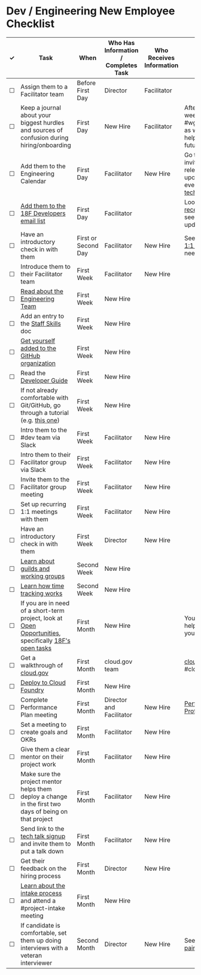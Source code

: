 # Dev / Engineering New Employee Checklist

<table>
  <thead>
    <tr>
      <th scope="col">&#10003;</th>
      <th scope="col">Task</th>
      <th scope="col">When</th>
      <th scope="col">Who Has Information / Completes Task</th>
      <th scope="col">Who Receives Information </th>
      <th scope="col">Notes</th>
    </tr>
  </thead>
  <tr>
    <td>&#9744;</td>
    <td>Assign them to a Facilitator team</td>
    <td>Before First Day</td>
    <td>Director</td>
    <td>Facilitator</td>
    <td></td>
  </tr>
  <tr>
    <!-- not dev-specific -->
    <td>&#9744;</td>
    <td>Keep a journal about your biggest hurdles and sources of confusion during hiring/onboarding</td>
    <td>First Day</td>
    <td>New Hire</td>
    <td>Facilitator</td>
    <td>After a couple weeks, put a link in #wg-onboarding as well. This will help us fix it for future hires.</td>
  </tr>
  <tr>
    <td>&#9744;</td>
    <td>Add them to the Engineering Calendar</td>
    <td>First Day</td>
    <td>Facilitator</td>
    <td>New Hire</td>
    <td>Go through and invite them to any relevant upcoming/recurring events (e.g. the <a href="https://github.com/18F/tech-talks">tech talks</a>).</td>
  </tr>
  <tr>
    <td>&#9744;</td>
    <td><a href="https://groups.google.com/a/gsa.gov/forum/#!managemembers/18fdev/add">Add them to the 18F Developers email list</a></td>
    <td>First Day</td>
    <td>Facilitator</td>
    <td></td>
    <td>Look through the <a href="https://groups.google.com/a/gsa.gov/forum/#!forum/18fdev">recent emails</a> to see if there are any updates they need.</td>
  </tr>
  <tr>
    <td>&#9744;</td>
    <td>Have an introductory check in with them</td>
    <td>First or Second Day</td>
    <td>Facilitator</td>
    <td>New Hire</td>
    <td>See the <a href="https://docs.google.com/document/d/1_NKx-zMwYqBqV48k062j4X2zdhKdYUgYlnM3wMpn5p8/edit#heading=h.oqzmgpl64nct">topics for 1:1 meetings</a> if you need inspiration.</td>
  </tr>
  <tr>
    <td>&#9744;</td>
    <td>Introduce them to their Facilitator team</td>
    <td>First Week</td>
    <td>Facilitator</td>
    <td>New Hire</td>
    <td></td>
  </tr>
  <tr>
    <td>&#9744;</td>
    <td><a href="https://docs.google.com/document/d/1jtp6ZjWKZPvu1VhrQc8r7z6U3InxbtL5_baIECtPLkQ/edit#heading=h.525qbp2k2unh">Read about the Engineering Team</a></td>
    <td>First Week</td>
    <td>New Hire</td>
    <td></td>
    <td></td>
  </tr>
  <tr>
    <td>&#9744;</td>
    <td>Add an entry to the <a href="https://docs.google.com/spreadsheets/u/1/d/1X0i53EqWTzh0l3lrs0us-2bZ_2Z6TUGn2Y3lPHmSuXo/edit#gid=0">Staff Skills</a> doc</td>
    <td>First Week</td>
    <td>New Hire</td>
    <td></td>
    <td></td>
  </tr>
  <tr>
    <td>&#9744;</td>
    <td><a href="https://github.com/18F/handbook/blob/staging/articles/5-training-and-professional-development/seminars/github-and-18f-site.md#1-setting-up-your-account">Get yourself added to the GitHub organization</a></td>
    <td>First Week</td>
    <td>New Hire</td>
    <td></td>
    <td></td>
  </tr>
  <tr>
    <td>&#9744;</td>
    <td>Read the <a href="https://pages.18f.gov/development-guide">Developer Guide</a></td>
    <td>First Week</td>
    <td>New Hire</td>
    <td></td>
    <td></td>
  </tr>
  <tr>
    <td>&#9744;</td>
    <td>If not already comfortable with Git/GitHub, go through a tutorial (e.g. <a href="https://18f.gsa.gov/2015/03/03/how-to-use-github-and-the-terminal-a-guide/">this one</a>)</td>
    <td>First Week</td>
    <td>New Hire</td>
    <td></td>
    <td></td>
  </tr>
  <tr>
    <td>&#9744;</td>
    <td>Intro them to the #dev team via Slack</td>
    <td>First Week</td>
    <td>Facilitator</td>
    <td>New Hire</td>
    <td></td>
  </tr>
  <tr>
    <td>&#9744;</td>
    <td>Intro them to their Facilitator group via Slack</td>
    <td>First Week</td>
    <td>Facilitator</td>
    <td>New Hire</td>
    <td></td>
  </tr>
  <tr>
    <td>&#9744;</td>
    <td>Invite them to the Facilitator group meeting</td>
    <td>First Week</td>
    <td>Facilitator</td>
    <td>New Hire</td>
    <td></td>
  </tr>
  <tr>
    <td>&#9744;</td>
    <td>Set up recurring 1:1 meetings with them</td>
    <td>First Week</td>
    <td>Facilitator</td>
    <td>New Hire</td>
    <td></td>
  </tr>
  <tr>
    <td>&#9744;</td>
    <td>Have an introductory check in with them</td>
    <td>First Week</td>
    <td>Director</td>
    <td>New Hire</td>
    <td></td>
  </tr>
  <tr>
    <!-- not dev-specific -->
    <td>&#9744;</td>
    <td><a href="https://github.com/18F/handbook/blob/staging/articles/5-training-and-professional-development/seminars/working-groups-and-guilds-101.md">Learn about guilds and working groups</a></td>
    <td>Second Week</td>
    <td>New Hire</td>
    <td></td>
    <td></td>
  </tr>
  <tr>
    <!-- not dev-specific -->
    <td>&#9744;</td>
    <td><a href="https://github.com/18F/handbook/blob/staging/articles/4-how-we-work/tools/tock.md">Learn how time tracking works</a></td>
    <td>Second Week</td>
    <td>New Hire</td>
    <td></td>
    <td></td>
  </tr>
  <tr>
    <td>&#9744;</td>
    <td>If you are in need of a short-term project, look at <a href="https://openopps.digitalgov.gov">Open Opportunities</a>, specifically <a href="https://openopps.digitalgov.gov/tasks?search=18F">18F's open tasks</a></td>
    <td>First Month</td>
    <td>New Hire</td>
    <td></td>
    <td>Your facilitator will help with getting you on a project.</td>
  </tr>
  <tr>
    <td>&#9744;</td>
    <td>Get a walkthrough of <a href="https://cloud.gov">cloud.gov</a></td>
    <td>First Month</td>
    <td>cloud.gov team</td>
    <td></td>
    <td><a href="https://cloud.gov">cloud.gov</a> / #cloud-gov</td>
  </tr>
  <tr>
    <td>&#9744;</td>
    <td><a href="https://docs.google.com/document/d/1N0VQf5y0ZeO-9BS0Xk1W2p-YetF7HUqzSB4D-Kj7MXw/edit">Deploy to Cloud Foundry</a></td>
    <td>First Month</td>
    <td>New Hire</td>
    <td></td>
    <td></td>
  </tr>
  <tr>
    <td>&#9744;</td>
    <td>Complete Performance Plan meeting</td>
    <td>First Month</td>
    <td>Director and Facilitator</td>
    <td>New Hire</td>
    <td><a href="https://docs.google.com/document/d/1dRsoHGPv12IRjlWHl1uW63pMEad15GcmhP2m7jyU27M/edit">Performance Profile</a></td>
  </tr>
  <tr>
    <td>&#9744;</td>
    <td>Set a meeting to create goals and OKRs</td>
    <td>First Month</td>
    <td>Facilitator</td>
    <td>New Hire</td>
    <td></td>
  <tr>
    <td>&#9744;</td>
    <td>Give them a clear mentor on their project work</td>
    <td>First Month</td>
    <td>Facilitator</td>
    <td>New Hire</td>
    <td></td>
  </tr>
  <tr>
    <td>&#9744;</td>
    <td>Make sure the project mentor helps them deploy a change in the first two days of being on that project</td>
    <td>First Month</td>
    <td>Facilitator</td>
    <td>New Hire</td>
    <td></td>
  </tr>
  <tr>
    <td>&#9744;</td>
    <td>Send link to the <a href="https://github.com/18F/tech-talks">tech talk signup</a> and invite them to put a talk down</td>
    <td>First Month</td>
    <td>Facilitator</td>
    <td>New Hire</td>
    <td></td>
  </tr>
  <tr>
    <td>&#9744;</td>
    <td>Get their feedback on the hiring process</td>
    <td>First Month</td>
    <td>Director</td>
    <td>New Hire</td>
    <td></td>
  </tr>
  <tr>
    <!-- not dev-specific -->
    <td>&#9744;</td>
    <td><a href="https://github.com/18F/handbook/blob/staging/articles/5-training-and-professional-development/classes/project-intake-101.md">Learn about the intake process</a> and attend a #project-intake meeting</td>
    <td>First Month</td>
    <td>New Hire</td>
    <td></td>
    <td></td>
  </tr>
  <tr>
    <td>&#9744;</td>
    <td>If candidate is comfortable, set them up doing interviews with a veteran interviewer</td>
    <td>Second Month</td>
    <td>Director</td>
    <td>New Hire</td>
    <td>See the <a href="https://docs.google.com/spreadsheets/d/1DEN8_6WihdRMBzk0_b0GLdsB5pQZ5iBSxhQ7OK20ayw/edit#gid=750763825">interview pairings</a> sheet.</td>
  </tr>
</table>
